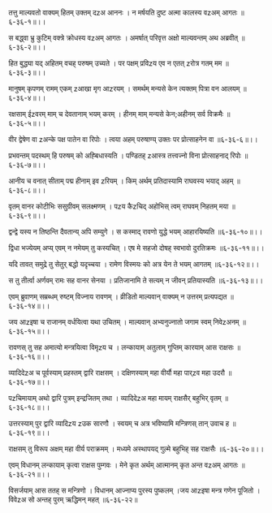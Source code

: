 तत्तु माल्यवतो वाक्यम् हितम् उक्तम् दzअ आननः ।
न मर्षयति दुष्ट अत्मा कालस्य वzअम् आगतः ॥६-३६-१॥।।

स बद्ध्वा भ्रु कुटिम् वक्त्रे क्रोधस्य वzअम् आगतः ।
अमर्षात् परिवृत्त अक्षो माल्यवन्तम् अथ अब्रवीत् ॥६-३६-२॥।।

हित बुद्ध्या यद् अहितम् वचह् परुषम् उच्यते ।
पर पक्षम् प्रविzय एव न एतत् zरोत्र गतम् मम ॥६-३६-३॥।।

मानुषम् कृपणम् रामम् एकम् zआखा मृग आzरयम् ।
समर्थम् मन्यसे केन त्यक्तम् पित्रा वन आलयम् ॥६-३६-४॥।।

रक्षसाम् ईzवरम् माम् च देवतानाम् भयम् करम् ।
हीनम् माम् मन्यसे केन;अहीनम् सर्व विक्रमैः ॥६-३६-५॥।।

वीर द्वेषेण वा zअन्के पक्ष पातेन वा रिपोः ।
त्वया अहम् परुषाण्य् उक्तः पर प्रोत्साहनेन वा ॥६-३६-६॥।।

प्रभवन्तम् पदस्थम् हि परुषम् को अह्बिधास्यति ।
पण्डितह् zआस्त्र तत्त्वज्नो विना प्रोत्साहनाद् रिपोः ॥६-३६-७॥।।

आनीय च वनात् सीताम् पद्म हीनाम् इव zरियम् ।
किम् अर्थम् प्रतिदास्यामि राघवस्य भयाद् अहम् ॥६-३६-८॥।।

वृतम् वानर कोटीभिः ससुग्रीवम् सलक्ष्मणम् ।
पzय कैzचिद् अहोभिस् त्वम् राघवम् निहतम् मया ॥६-३६-९॥।।

द्वन्द्वे यस्य न तिष्ठन्ति दैवतान्य् अपि सम्युगे ।
स कस्माद् रावणो युद्धे भयम् आहारयिष्यति ॥६-३६-१०॥।।

द्विधा भज्येयम् अप्य् एवम् न नमेयम् तु कस्यचित् ।
एष मे सहजो दोषह् स्वभावो दुरतिक्रमः ॥६-३६-११॥।।

यदि तावत् समुद्रे तु सेतुर् बद्धो यदृच्चया ।
रामेण विस्मयः को अत्र येन ते भयम् आगतम् ॥६-३६-१२॥।।

स तु तीर्त्वा अर्णवम् रामः सह वानर सेनया ।
प्रतिजानामि ते सत्यम् न जीवन् प्रतियास्यति ॥६-३६-१३॥।।

एवम् ब्रुवाणम् सम्रब्धम् रुष्टम् विज्नाय रावणम् ।
व्रीडितो माल्यवान् वाक्यम् न उत्तरम् प्रत्यपद्यत ॥६-३६-१४॥।।

जय आzइषा च राजानम् वर्धयित्वा यथा उचितम् ।
माल्यवान् अभ्यनुज्नातो जगाम स्वम् निवेzअनम् ॥६-३६-१५॥।।

रावणस् तु सह अमात्यो मन्त्रयित्वा विमृzय च ।
लन्कायाम् अतुलाम् गुप्तिम् कारयाम् आस राक्षसः ॥६-३६-१६॥।।

व्यादिदेzअ च पूर्वस्याम् प्रहस्तम् द्वारि राक्षसम् ।
दक्षिणस्याम् महा वीर्यौ महा पार्zव महा उदरौ ॥६-३६-१७॥।।

पzचिमायाम् अथो द्वारि पुत्रम् इन्द्रजितम् तथा ।
व्यादिदेzअ महा मायम् राक्षसैर् बहुभिर् वृतम् ॥६-३६-१८॥।।

उत्तरस्याम् पुर द्वारि व्यादिzय zउक सारणौ ।
स्वयम् च अत्र भविष्यामि मन्त्रिणस् तान् उवाच ह ॥६-३६-१९॥।।

राक्षसम् तु विरूप अक्षम् महा वीर्य पराक्रमम् ।
मध्यमे अस्थापयद् गुल्मे बहुभिह् सह राक्षसैः ॥६-३६-२०॥।।

एवम् विधानम् लन्कायाम् कृत्वा राक्षस पुम्गवः ।
मेने कृत अर्थम् आत्मानम् कृत अन्त वzअम् आगतः ॥६-३६-२१॥।।

विसर्जयाम् आस ततह् स मन्त्रिणो ।
विधानम् आज्नाप्य पुरस्य पुष्कलम् ।जय आzइषा मन्त्र गणेन पूजितो ।विवेzअ सो अन्तह् पुरम् ऋद्धिमन् महत् ॥६-३६-२२॥

